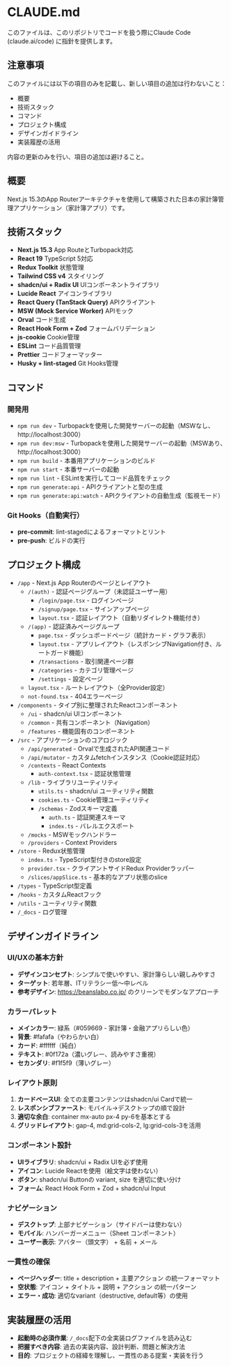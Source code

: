 # CLAUDE.md

このファイルは、このリポジトリでコードを扱う際にClaude Code (claude.ai/code) に指針を提供します。

## 注意事項

このファイルには以下の項目のみを記載し、新しい項目の追加は行わないこと：

- 概要
- 技術スタック
- コマンド
- プロジェクト構成
- デザインガイドライン
- 実装履歴の活用

内容の更新のみを行い、項目の追加は避けること。

## 概要

Next.js 15.3のApp Routerアーキテクチャを使用して構築された日本の家計簿管理アプリケーション（家計簿アプリ）です。

## 技術スタック

- **Next.js 15.3** App RouteとTurbopack対応
- **React 19** TypeScript 5対応
- **Redux Toolkit** 状態管理
- **Tailwind CSS v4** スタイリング
- **shadcn/ui + Radix UI** UIコンポーネントライブラリ
- **Lucide React** アイコンライブラリ
- **React Query (TanStack Query)** APIクライアント
- **MSW (Mock Service Worker)** APIモック
- **Orval** コード生成
- **React Hook Form + Zod** フォームバリデーション
- **js-cookie** Cookie管理
- **ESLint** コード品質管理
- **Prettier** コードフォーマッター
- **Husky + lint-staged** Git Hooks管理

## コマンド

### 開発用

- `npm run dev` - Turbopackを使用した開発サーバーの起動（MSWなし、http://localhost:3000）
- `npm run dev:msw` - Turbopackを使用した開発サーバーの起動（MSWあり、http://localhost:3000）
- `npm run build` - 本番用アプリケーションのビルド
- `npm run start` - 本番サーバーの起動
- `npm run lint` - ESLintを実行してコード品質をチェック
- `npm run generate:api` - APIクライアントと型の生成
- `npm run generate:api:watch` - APIクライアントの自動生成（監視モード）

### Git Hooks（自動実行）

- **pre-commit**: lint-stagedによるフォーマットとリント
- **pre-push**: ビルドの実行

## プロジェクト構成

- `/app` - Next.js App Routerのページとレイアウト
  - `/(auth)` - 認証ページグループ（未認証ユーザー用）
    - `/login/page.tsx` - ログインページ
    - `/signup/page.tsx` - サインアップページ
    - `layout.tsx` - 認証レイアウト（自動リダイレクト機能付き）
  - `/(app)` - 認証済みページグループ
    - `page.tsx` - ダッシュボードページ（統計カード・グラフ表示）
    - `layout.tsx` - アプリレイアウト（レスポンシブNavigation付き、ルートガード機能）
    - `/transactions` - 取引関連ページ群
    - `/categories` - カテゴリ管理ページ
    - `/settings` - 設定ページ
  - `layout.tsx` - ルートレイアウト（全Provider設定）
  - `not-found.tsx` - 404エラーページ
- `/components` - タイプ別に整理されたReactコンポーネント
  - `/ui` - shadcn/ui UIコンポーネント
  - `/common` - 共有コンポーネント（Navigation）
  - `/features` - 機能固有のコンポーネント
- `/src` - アプリケーションのコアロジック
  - `/api/generated` - Orvalで生成されたAPI関連コード
  - `/api/mutator` - カスタムfetchインスタンス（Cookie認証対応）
  - `/contexts` - React Contexts
    - `auth-context.tsx` - 認証状態管理
  - `/lib` - ライブラリユーティリティ
    - `utils.ts` - shadcn/ui ユーティリティ関数
    - `cookies.ts` - Cookie管理ユーティリティ
    - `/schemas` - Zodスキーマ定義
      - `auth.ts` - 認証関連スキーマ
      - `index.ts` - バレルエクスポート
  - `/mocks` - MSWモックハンドラー
  - `/providers` - Context Providers
- `/store` - Redux状態管理
  - `index.ts` - TypeScript型付きのstore設定
  - `provider.tsx` - クライアントサイドRedux Providerラッパー
  - `/slices/appSlice.ts` - 基本的なアプリ状態のslice
- `/types` - TypeScript型定義
- `/hooks` - カスタムReactフック
- `/utils` - ユーティリティ関数
- `/_docs` - ログ管理

## デザインガイドライン

### UI/UXの基本方針

- **デザインコンセプト**: シンプルで使いやすい、家計簿らしい親しみやすさ
- **ターゲット**: 若年層、ITリテラシー低〜中レベル
- **参考デザイン**: https://beanslabo.co.jp/ のクリーンでモダンなアプローチ

### カラーパレット

- **メインカラー**: 緑系（#059669 - 家計簿・金融アプリらしい色）
- **背景**: #fafafa（やわらかい白）
- **カード**: #ffffff（純白）
- **テキスト**: #0f172a（濃いグレー、読みやすさ重視）
- **セカンダリ**: #f1f5f9（薄いグレー）

### レイアウト原則

1. **カードベースUI**: 全ての主要コンテンツはshadcn/ui Cardで統一
2. **レスポンシブファースト**: モバイル→デスクトップの順で設計
3. **適切な余白**: container mx-auto px-4 py-6を基本とする
4. **グリッドレイアウト**: gap-4, md:grid-cols-2, lg:grid-cols-3を活用

### コンポーネント設計

- **UIライブラリ**: shadcn/ui + Radix UIを必ず使用
- **アイコン**: Lucide Reactを使用（絵文字は使わない）
- **ボタン**: shadcn/ui Buttonの variant, size を適切に使い分け
- **フォーム**: React Hook Form + Zod + shadcn/ui Input

### ナビゲーション

- **デスクトップ**: 上部ナビゲーション（サイドバーは使わない）
- **モバイル**: ハンバーガーメニュー（Sheet コンポーネント）
- **ユーザー表示**: アバター（頭文字） + 名前 + メール

### 一貫性の確保

- **ページヘッダー**: title + description + 主要アクション の統一フォーマット
- **空状態**: アイコン + タイトル + 説明 + アクション の統一パターン
- **エラー・成功**: 適切なvariant（destructive, default等）の使用

## 実装履歴の活用

- **起動時の必須作業**: `/_docs`配下の全実装ログファイルを読み込む
- **把握すべき内容**: 過去の実装内容、設計判断、問題と解決方法
- **目的**: プロジェクトの経緯を理解し、一貫性のある提案・実装を行う
